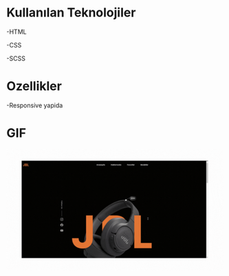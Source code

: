 # Kullanılan Teknolojiler

-HTML

-CSS

-SCSS

# Ozellikler 

-Responsive yapida


# GIF

![](./download.gif)